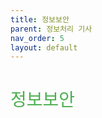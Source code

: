 ```yaml
---
title: 정보보안
parent: 정보처리 기사
nav_order: 5
layout: default
---
```


<h1 style="color:#4caf50;font-weight:500;">정보보안</h1>
